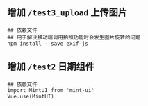 ## 增加 `/test3_upload` 上传图片
```
## 依赖文件
## 用于解决移动端调用拍照功能时会发生图片旋转的问题
npm install --save exif-js
```

## 增加 `/test2` 日期组件
```
## 依赖文件
import MintUI from 'mint-ui'
Vue.use(MintUI)
```
